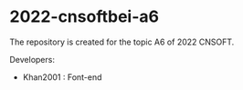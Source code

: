 # 2022-cnsoftbei-a6
The repository is created for the topic A6 of 2022 CNSOFT.

Developers:

- Khan2001 : Font-end
